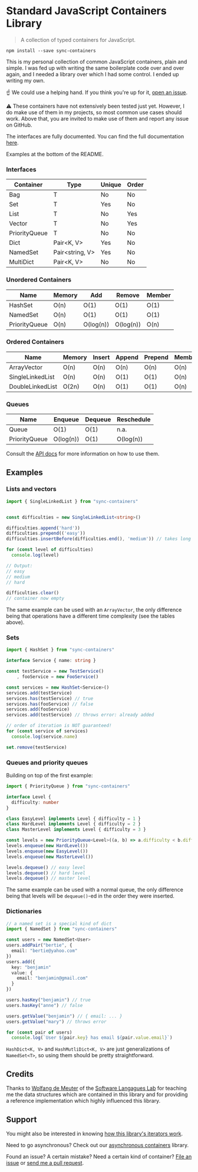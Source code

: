 Standard JavaScript Containers Library
======================================

> A collection of typed containers for JavaScript.

```
npm install --save sync-containers
```

This is my personal collection of common JavaScript containers, plain and simple.
I was fed up with writing the same boilerplate code over and over again, and I
needed a library over which I had some control. I ended up writing my own.

:point_up: We could use a helping hand. If you think you're up for it,
[open an issue](https://github.com/samvv/typescript-containers/issues/new).

:warning: These containers have not extensively been tested just yet. However,
I do make use of them in my projects, so most common use cases should work.
Above that, you are invited to make use of them and report any issue on GitHub.

The interfaces are fully documented. You can find the full documentation
[here](https://samvv.github.io/typescript-containers).

Examples at the bottom of the README.

### Interfaces

| Container        | Type                  | Unique | Order     |
|------------------|-----------------------|--------|-----------|
| Bag              | T                     | No     | No        |
| Set              | T                     | Yes    | No        |
| List             | T                     | No     | Yes       |
| Vector           | T                     | No     | Yes       |
| PriorityQueue    | T                     | No     | No        |
| Dict             | Pair&lt;K, V&gt;      | Yes    | No        |
| NamedSet         | Pair&lt;string, V&gt; | Yes    | No        |
| MultiDict        | Pair&lt;K, V&gt;      | No     | No        |

### Unordered Containers

| Name           | Memory    | Add       | Remove    | Member  |
|----------------|-----------|-----------|-----------|---------|
| HashSet        | O(n)      | O(1)      | O(1)      | O(1)    |
| NamedSet       | O(n)      | O(1)      | O(1)      | O(1)    |
| PriorityQueue  | O(n)      | O(log(n)) | O(log(n)) | O(n)    |

### Ordered Containers

| Name              | Memory  | Insert  | Append  | Prepend | Member | Ref  | Next | Prev |
|-------------------|---------|---------|---------|---------|--------|------|------|------|
| ArrayVector       | O(n)    | O(n)    | O(n)    | O(n)    | O(n)   | O(1) | O(1) | O(1) |
| SingleLinkedList  | O(n)    | O(n)    | O(1)    | O(1)    | O(n)   | O(n) | O(1) | O(n) |
| DoubleLinkedList  | O(2n)   | O(n)    | O(1)    | O(1)    | O(n)   | O(n) | O(1) | O(1) |

### Queues

| Name           | Enqueue   | Dequeue    | Reschedule   |
|----------------|-----------|------------|--------------|
| Queue          | O(1)      | O(1)       | n.a.         |
| PriorityQueue  | O(log(n)) | O(1)       | O(log(n))    |

Consult the [API docs](http://samvv.github.io/project/sync-containers) for more information on how to use them.

## Examples

### Lists and vectors

```ts
import { SingleLinkedList } from "sync-containers"


const difficulties = new SingleLinkedList<string>()

difficulties.append('hard'))
difficulties.prepend(('easy'))
difficulties.insertBefore(difficulties.end(), 'medium')) // takes long for SL-lists

for (const level of difficulties)
  console.log(level)

// Output:
// easy
// medium
// hard

difficulties.clear()
// container now empty
```

The same example can be used with an `ArrayVector`, the only difference being
that operations have a different time complexity (see the tables above).

### Sets

```ts
import { HashSet } from "sync-containers"

interface Service { name: string }

const testService = new TestService()
    , fooService = new FooService()

const services = new HashSet<Service>()
services.add(testService)
services.has(testService) // true
services.has(fooService) // false
services.add(fooService)
services.add(testService) // throws error: already added

// order of iteration is NOT guaranteed!
for (const service of services)
  console.log(service.name)

set.remove(testService)
```

### Queues and priority queues

Building on top of the first example:

```ts
import { PriorityQueue } from "sync-containers" 

interface Level {
  difficulty: number
}

class EasyLevel implements Level { difficulty = 1 }
class HardLevel implements Level { difficulty = 2 }
class MasterLevel implements Level { difficulty = 3 }

const levels = new PriorityQueue<Level>((a, b) => a.difficulty < b.difficulty)
levels.enqueue(new HardLevel())
levels.enqueue(new EasyLevel())
levels.enqueue(new MasterLevel())

levels.dequeue() // easy level
levels.dequeue() // hard level
levels.dequeue() // master level
```

The same example can be used with a normal queue, the only difference being
that levels will be `dequeue()`-ed in the order they were inserted.

### Dictionaries 

```ts
// a named set is a special kind of dict
import { NamedSet } from "sync-containers"

const users = new NamedSet<User>
users.addPair("bertie", {
  email: "bertie@yahoo.com"
})
users.add({
  key: "benjamin"
  value: {
    email: "benjamin@gmail.com"
  }
})

users.hasKey("benjamin") // true
users.hasKey("anne") // false

users.getValue("benjamin") // { email: ... }
users.getValue("mary") // throws error

for (const pair of users)
  console.log(`User ${pair.key} has email ${pair.value.email}`)

```

`HashDict<K, V>` and `HashMutliDict<K, V>` are just generalizations of
`NamedSet<T>`, so using them should be pretty straightforward.

## Credits 

Thanks to [Wolfang de Meuter](https://soft.vub.ac.be/soft/user/128) of the
[Software Langagues Lab](https://soft.vub.ac.be/soft/) for teaching me the data
structures which are contained in this library and for providing a reference
implementation which highly influenced this library.

## Support

You might also be interested in knowing [how this library's iterators work](http://github.com/samvv/typescript-containers/wiki/Iterators).

Need to go asynchronous? Check out our [asynchronous containers](https://github.com/samvv/typescript-async-containers) library.

Found an issue? A certain mistake? Need a certain kind of container? [File an
issue](https://github.com/samvv/typescript-containers/issues) or [send me a
pull request](https://github.com/samvv/typescript-containers/pulls).


